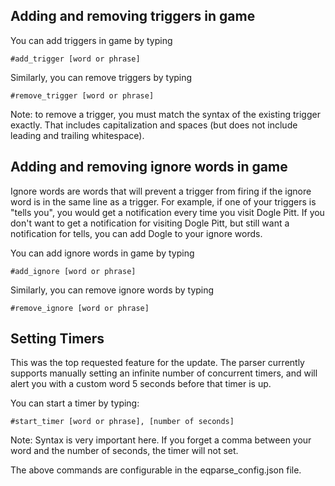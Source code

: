 ## Adding and removing triggers in game

You can add triggers in game by typing

` #add_trigger [word or phrase] `


Similarly, you can remove triggers by typing

` #remove_trigger [word or phrase] `


Note: to remove a trigger, you must match the syntax of the existing trigger exactly. That includes capitalization and spaces (but does not include leading and trailing whitespace).

## Adding and removing ignore words in game

Ignore words are words that will prevent a trigger from firing if the ignore word is in the same line as a trigger. For example, if one of your triggers is "tells you", you would get a notification every time you visit Dogle Pitt. If you don't want to get a notification for visiting Dogle Pitt, but still want a notification for tells, you can add Dogle to your ignore words.

You can add ignore words in game by typing

` #add_ignore [word or phrase] `


Similarly, you can remove ignore words by typing

` #remove_ignore [word or phrase] `


## Setting Timers

This was the top requested feature for the update. The parser currently supports manually setting an infinite number of concurrent timers, and will alert you with a custom word 5 seconds before that timer is up.

You can start a timer by typing:

` #start_timer [word or phrase], [number of seconds] `


Note: Syntax is very important here. If you forget a comma between your word and the number of seconds, the timer will not set.

The above commands are configurable in the eqparse_config.json file. 
